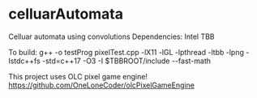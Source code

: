 # celluarAutomata
Celluar automata using convolutions
Dependencies: 
Intel TBB

To build:
g++ -o testProg pixelTest.cpp -lX11 -lGL -lpthread -ltbb -lpng -lstdc++fs -std=c++17 -O3 -I $TBBROOT/include --fast-math

This project uses OLC pixel game engine!
https://github.com/OneLoneCoder/olcPixelGameEngine
